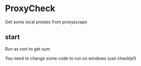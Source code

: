 # ProxyCheck
Get some local proxies from proxyscrape

## start
Run as root to get sum

You need to change some code to run on windows (use checkIp1)
